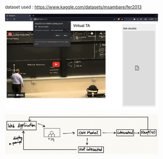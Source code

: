 dataset used : https://www.kaggle.com/datasets/msambare/fer2013

![WebApp SS](https://github.com/Schefflera-Arboricola/Virtual-TA/blob/main/static/webApp%20ss.png)

![flow](https://github.com/Schefflera-Arboricola/Virtual-TA/blob/main/static/flow.png)
